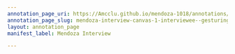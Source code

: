 ```yaml
---
annotation_page_uri: https://Amcclu.github.io/mendoza-1018/annotations/mendoza-interview-canvas-1-interviewee--gesturing--body-language--shaking-head---relating-personal-details-.json
annotation_page_slug: mendoza-interview-canvas-1-interviewee--gesturing--body-language--shaking-head---relating-personal-details-
layout: annotation_page
manifest_label: Mendoza Interview

---
```

